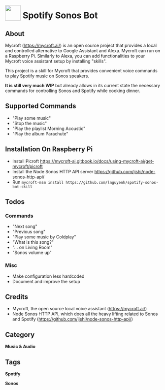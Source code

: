 # <img src="https://raw.githack.com/FortAwesome/Font-Awesome/master/svgs/solid/headphones.svg" card_color="#40DBB0" width="50" height="50" style="vertical-align:bottom"/> Spotify Sonos Bot
## About
Mycroft (https://mycroft.ai/) is an open source project that provides a local and controlled alternative to Google Assistant and Alexa. Mycroft can run on a Raspberry Pi. Similarly to Alexa, you can add functionalities to your Mycroft voice assistant setup by installing "skills".

This project is a skill for Mycroft that provides convenient voice commands to play Spotify music on Sonos speakers.


**It is still very much WIP** but already allows in its current state the necessary commands for controlling Sonos and Spotify while cooking dinner.

## Supported Commands
* "Play some music"
* "Stop the music"
* "Play the playlist Morning Acoustic"
* "Play the album Parachute"

## Installation On Raspberry Pi
- Install Picroft https://mycroft-ai.gitbook.io/docs/using-mycroft-ai/get-mycroft/picroft
- Install the Node Sonos HTTP API server https://github.com/jishi/node-sonos-http-api/
- Run `mycroft-msm install https://github.com/lnguyenh/spotify-sonos-bot-skill`


## Todos
### Commands
* "Next song"
* "Previous song"
* "Play some music by Coldplay"
* "What is this song?"
* "... on Living Room"
* "Sonos volume up"
### Misc
* Make configuration less hardcoded
* Document and improve the setup

## Credits
* Mycroft, the open source local voice assistant (https://mycroft.ai/)
* Node Sonos HTTP API, which does all the heavy lifting related to Sonos and Spotify (https://github.com/jishi/node-sonos-http-api/)

## Category
**Music & Audio**

## Tags
**Spotify**

**Sonos**
